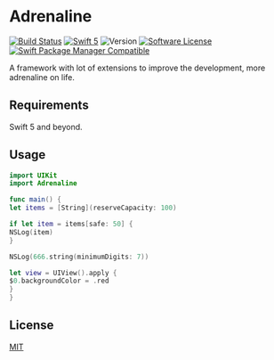 # Adrenaline

[![Build Status](https://travis-ci.org/wellmart/adrenaline.svg?branch=master)](https://travis-ci.org/wellmart/adrenaline)
[![Swift 5](https://img.shields.io/badge/swift-5-blue.svg)](https://developer.apple.com/swift/)
![Version](https://img.shields.io/badge/version-0.1.0-blue)
[![Software License](https://img.shields.io/badge/license-MIT-blue.svg?style=flat)](LICENSE)
[![Swift Package Manager Compatible](https://img.shields.io/badge/swift%20package%20manager-compatible-blue.svg)](https://github.com/apple/swift-package-manager)

A framework with lot of extensions to improve the development, more adrenaline on life.

## Requirements

Swift 5 and beyond.

## Usage

```swift
import UIKit
import Adrenaline

func main() {
let items = [String](reserveCapacity: 100)

if let item = items[safe: 50] {
NSLog(item)
}

NSLog(666.string(minimumDigits: 7))

let view = UIView().apply {
$0.backgroundColor = .red
}
}
```

## License

[MIT](https://choosealicense.com/licenses/mit/)
